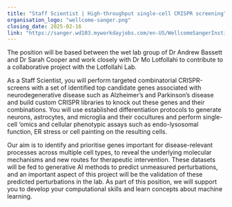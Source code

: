```yaml
---
title: "Staff Scientist | High-throughput single-cell CRISPR screening"
organisation_logo: "wellcome-sanger.png"
closing_date: 2025-02-16
link: "https://sanger.wd103.myworkdayjobs.com/en-US/WellcomeSangerInstitute/job/Hinxton-Cambridgeshire/Staff-Scientist---High-throughput-single-cell-CRIPSR-screening_JR102599"
---
```

The position will be based between the wet lab group of Dr Andrew Bassett and Dr Sarah Cooper and work closely with Dr Mo Lotfollahi to contribute to a collaborative project with the Lotfollahi Lab.

As a Staff Scientist, you will perform targeted combinatorial CRISPR-screens with a set of identified top candidate genes associated with neurodegenerative disease such as Alzheimer’s and Parkinson’s disease and build custom CRISPR libraries to knock out these genes and their combinations. You will use established differentiation protocols to generate neurons, astrocytes, and microglia and their cocultures and perform single-cell ‘omics and cellular phenotypic assays such as endo-lysosomal function, ER stress or cell painting on the resulting cells.

Our aim is to identify and prioritise genes important for disease-relevant processes across multiple cell types, to reveal the underlying molecular mechanisms and new routes for therapeutic intervention. These datasets will be fed to generative AI methods to predict unmeasured perturbations, and an important aspect of this project will be the validation of these predicted perturbations in the lab. As part of this position, we will support you to develop your computational skills and learn concepts about machine learning.
